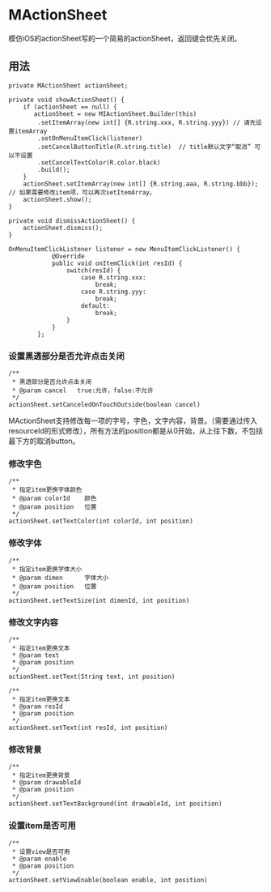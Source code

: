# MActionSheet
模仿iOS的actionSheet写的一个简易的actionSheet，返回键会优先关闭。

## 用法
```
private MActionSheet actionSheet;

private void showActionSheet() {
	if (actionSheet == null) {
	   actionSheet = new MIActionSheet.Builder(this)
        .setItemArray(new int[] {R.string.xxx, R.string.yyy}) // 请先设置itemArray
        .setOnMenuItemClick(listener)
        .setCancelButtonTitle(R.string.title)  // title默认文字“取消” 可以不设置
        .setCancelTextColor(R.color.black)
        .build();
	}
	actionSheet.setItemArray(new int[] {R.string.aaa, R.string.bbb}); // 如果需要修改item项，可以再次setItemArray。
	actionSheet.show();
}

private void dismissActionSheet() {
	actionSheet.dismiss();
}

OnMenuItemClickListener listener = new MenuItemClickListener() {
    		@Override
    		public void onItemClick(int resId) {
    			switch(resId) {
    				case R.string.xxx:
    					break;
    				case R.string.yyy:
    					break;
    				default:
    					break;
    			}
    		}
		};

```

### 设置黑透部分是否允许点击关闭
```
/**
 * 黑透部分是否允许点击关闭
 * @param cancel   true:允许，false:不允许
 */
actionSheet.setCanceledOnTouchOutside(boolean cancel)

```

MActionSheet支持修改每一项的字号，字色，文字内容，背景。（需要通过传入resourceId的形式修改），所有方法的position都是从0开始，从上往下数，不包括最下方的取消button。


### 修改字色

```
/**
 * 指定item更换字体颜色
 * @param colorId    颜色
 * @param position   位置
 */
actionSheet.setTextColor(int colorId, int position)
```

### 修改字体

```
/**
 * 指定item更换字体大小
 * @param dimen      字体大小
 * @param position   位置
 */
actionSheet.setTextSize(int dimenId, int position)
```
### 修改文字内容

```
/**
 * 指定item更换文本
 * @param text
 * @param position
 */
actionSheet.setText(String text, int position)

/**
 * 指定item更换文本
 * @param resId
 * @param position
 */
actionSheet.setText(int resId, int position)
```
### 修改背景
```
/**
 * 指定item更换背景
 * @param drawableId
 * @param position
 */
actionSheet.setTextBackground(int drawableId, int position)
```
### 设置item是否可用
```
/**
 * 设置view是否可用
 * @param enable
 * @param position
 */
actionSheet.setViewEnable(boolean enable, int position)
```


